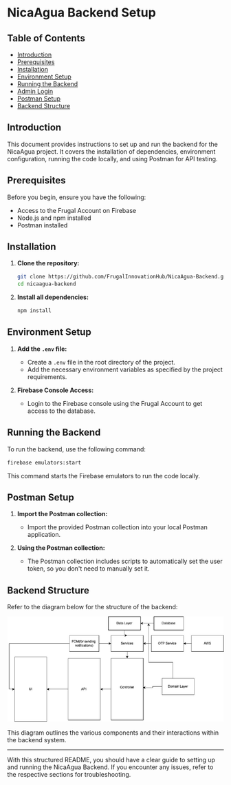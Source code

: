 # NicaAgua Backend Setup

## Table of Contents
- [Introduction](#introduction)
- [Prerequisites](#prerequisites)
- [Installation](#installation)
- [Environment Setup](#environment-setup)
- [Running the Backend](#running-the-backend)
- [Admin Login](#admin-login)
- [Postman Setup](#postman-setup)
- [Backend Structure](#backend-structure)

## Introduction
This document provides instructions to set up and run the backend for the NicaAgua project. It covers the installation of dependencies, environment configuration, running the code locally, and using Postman for API testing.

## Prerequisites
Before you begin, ensure you have the following:
- Access to the Frugal Account on Firebase
- Node.js and npm installed
- Postman installed

## Installation
1. **Clone the repository:**
   ```sh
   git clone https://github.com/FrugalInnovationHub/NicaAgua-Backend.git
   cd nicaagua-backend
   ```

2. **Install all dependencies:**
   ```sh
   npm install
   ```

## Environment Setup
1. **Add the `.env` file:**
   - Create a `.env` file in the root directory of the project.
   - Add the necessary environment variables as specified by the project requirements.

2. **Firebase Console Access:**
   - Login to the Firebase console using the Frugal Account to get access to the database.

## Running the Backend
To run the backend, use the following command:
```sh
firebase emulators:start
```
This command starts the Firebase emulators to run the code locally.



## Postman Setup
1. **Import the Postman collection:**
   - Import the provided Postman collection into your local Postman application.

2. **Using the Postman collection:**
   - The Postman collection includes scripts to automatically set the user token, so you don't need to manually set it.

## Backend Structure
Refer to the diagram below for the structure of the backend:

![Diagram](nicaagua.jpg)

This diagram outlines the various components and their interactions within the backend system.

---

With this structured README, you should have a clear guide to setting up and running the NicaAgua Backend. If you encounter any issues, refer to the respective sections for troubleshooting.